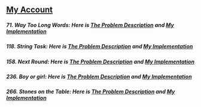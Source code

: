 ## [My Account](https://codeforces.com/profile/MahmoudBebars)
##### 71. Way Too Long Words: Here is [The Problem Description](https://codeforces.com/contest/71/problem/A) and [My Implementation](https://github.com/mahmoudbebars99/Problem-Solving/blob/master/CodeForces/A/71.Way-Too-Long-Words.py)
##### 118. String Task: Here is [The Problem Description](https://codeforces.com/contest/118/problem/A) and [My Implementation](https://github.com/mahmoudbebars99/Problem-Solving/blob/master/CodeForces/A/118.String-Task.py)
##### 158. Next Round: Here is  [The Problem Description](https://codeforces.com/contest/158/problem/A) and [My Implementation](https://github.com/mahmoudbebars99/Problem-Solving/blob/master/CodeForces/A/158.Next-Round.py)
##### 236. Boy or girl: Here is  [The Problem Description](https://codeforces.com/problemset/problem/236/A) and [My Implementation](https://github.com/mahmoudbebars99/Problem-Solving/blob/master/CodeForces/A/236.Boy-or-Girl.py)
##### 266. Stones on the Table: Here is  [The Problem Description](https://codeforces.com/problemset/problem/266/A) and [My Implementation](https://github.com/mahmoudbebars99/Problem-Solving/blob/master/CodeForces/A/266.Stones-on-the-Table.py)

